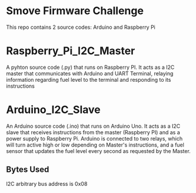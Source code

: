# Smove Firmware Challenge
This repo contains 2 source codes: Arduino and Raspberry Pi

# Raspberry_Pi_I2C_Master
A pyhton source code (.py) that runs on Raspberry PI. It acts as a I2C master that communicates with Arduino and UART Terminal, relaying information regarding fuel level to the terminal and responding to its instructions
  
# Arduino_I2C_Slave
An Arduino source code (.ino) that runs on Arduino Uno. It acts as a I2C slave that receives instructions from the master (Raspberry      PI) and as a power supply to Raspberry Pi. Arduino is connected to two relays, which will turn active high or low depending on            Master's instructions, and a fuel sensor that updates the fuel level every second as requested by the Master.

## Bytes Used
I2C arbitrary bus address is 0x08
